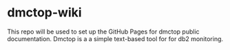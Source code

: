 # dmctop-wiki
This repo will be used to set up the GitHub Pages for dmctop public documentation. Dmctop is a a simple text-based tool for for db2 monitoring.
